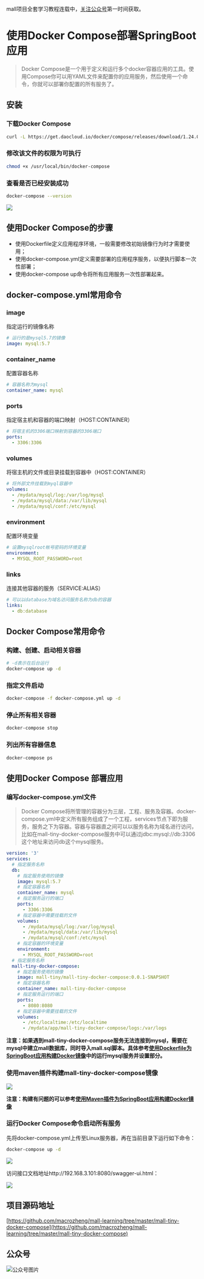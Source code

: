 mall项目全套学习教程连载中，[关注公众号](#公众号)第一时间获取。

# 使用Docker Compose部署SpringBoot应用

> Docker Compose是一个用于定义和运行多个docker容器应用的工具。使用Compose你可以用YAML文件来配置你的应用服务，然后使用一个命令，你就可以部署你配置的所有服务了。

## 安装

### 下载Docker Compose

```bash
curl -L https://get.daocloud.io/docker/compose/releases/download/1.24.0/docker-compose-`uname -s`-`uname -m` > /usr/local/bin/docker-compose
```

### 修改该文件的权限为可执行

```bash
chmod +x /usr/local/bin/docker-compose
```

### 查看是否已经安装成功

```bash
docker-compose --version
```

![](../images/refer_screen_96.png)

## 使用Docker Compose的步骤

- 使用Dockerfile定义应用程序环境，一般需要修改初始镜像行为时才需要使用；
- 使用docker-compose.yml定义需要部署的应用程序服务，以便执行脚本一次性部署；
- 使用docker-compose up命令将所有应用服务一次性部署起来。

## docker-compose.yml常用命令

### image

指定运行的镜像名称

```yaml
# 运行的是mysql5.7的镜像
image: mysql:5.7
```

### container_name

配置容器名称

```yaml
# 容器名称为mysql
container_name: mysql
```

### ports

指定宿主机和容器的端口映射（HOST:CONTAINER）

```yaml
# 将宿主机的3306端口映射到容器的3306端口
ports:
  - 3306:3306
```

### volumes

将宿主机的文件或目录挂载到容器中（HOST:CONTAINER）

```yaml
# 将外部文件挂载到myql容器中
volumes:
  - /mydata/mysql/log:/var/log/mysql
  - /mydata/mysql/data:/var/lib/mysql
  - /mydata/mysql/conf:/etc/mysql
```

### environment

配置环境变量

```yaml
# 设置mysqlroot帐号密码的环境变量
environment:
  - MYSQL_ROOT_PASSWORD=root
```

### links

连接其他容器的服务（SERVICE:ALIAS）
```yaml
# 可以以database为域名访问服务名称为db的容器
links:
  - db:database
```

## Docker Compose常用命令

### 构建、创建、启动相关容器

```bash
# -d表示在后台运行
docker-compose up -d
```

### 指定文件启动

```bash
docker-compose -f docker-compose.yml up -d
```

### 停止所有相关容器

```bash
docker-compose stop
```

### 列出所有容器信息

```bash
docker-compose ps
```

## 使用Docker Compose 部署应用

### 编写docker-compose.yml文件

> Docker Compose将所管理的容器分为三层，工程、服务及容器。docker-compose.yml中定义所有服务组成了一个工程，services节点下即为服务，服务之下为容器。容器与容器直之间可以以服务名称为域名进行访问，比如在mall-tiny-docker-compose服务中可以通过jdbc:mysql://db:3306这个地址来访问db这个mysql服务。

```yaml
version: '3'
services:
  # 指定服务名称
  db:
    # 指定服务使用的镜像
    image: mysql:5.7
    # 指定容器名称
    container_name: mysql
    # 指定服务运行的端口
    ports:
      - 3306:3306
    # 指定容器中需要挂载的文件
    volumes:
      - /mydata/mysql/log:/var/log/mysql
      - /mydata/mysql/data:/var/lib/mysql
      - /mydata/mysql/conf:/etc/mysql
    # 指定容器的环境变量
    environment:
      - MYSQL_ROOT_PASSWORD=root
  # 指定服务名称
  mall-tiny-docker-compose:
    # 指定服务使用的镜像
    image: mall-tiny/mall-tiny-docker-compose:0.0.1-SNAPSHOT
    # 指定容器名称
    container_name: mall-tiny-docker-compose
    # 指定服务运行的端口
    ports:
      - 8080:8080
    # 指定容器中需要挂载的文件
    volumes:
      - /etc/localtime:/etc/localtime
      - /mydata/app/mall-tiny-docker-compose/logs:/var/logs
```

**注意：如果遇到mall-tiny-docker-compose服务无法连接到mysql，需要在mysql中建立mall数据库，同时导入mall.sql脚本。具体参考[使用Dockerfile为SpringBoot应用构建Docker镜像](https://mp.weixin.qq.com/s/U_OcNMpLAJJum_s9jbZLGg)中的运行mysql服务并设置部分。**

### 使用maven插件构建mall-tiny-docker-compose镜像

![](../images/refer_screen_97.png)

**注意：构建有问题的可以参考[使用Maven插件为SpringBoot应用构建Docker镜像](https://mp.weixin.qq.com/s/q2KDzHbPkf3Q0EY8qYjYgw)**

### 运行Docker Compose命令启动所有服务
先将docker-compose.yml上传至Linux服务器，再在当前目录下运行如下命令：

```bash
docker-compose up -d
```

![](../images/refer_screen_98.png)

访问接口文档地址http://192.168.3.101:8080/swagger-ui.html：

![](../images/refer_screen_94.png)

## 项目源码地址

[https://github.com/macrozheng/mall-learning/tree/master/mall-tiny-docker-compose](https://github.com/macrozheng/mall-learning/tree/master/mall-tiny-docker-compose)

## 公众号

![公众号图片](http://macro-oss.oss-cn-shenzhen.aliyuncs.com/mall/banner/qrcode_for_macrozheng_258.jpg)
